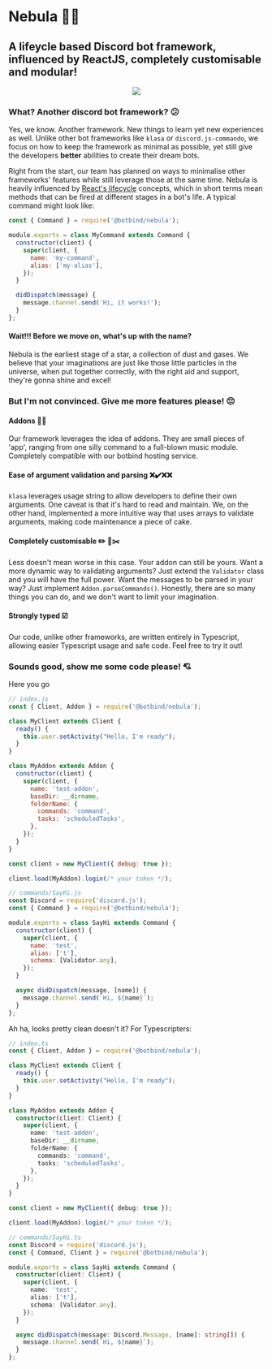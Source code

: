 # Nebula 🌌👾

## A lifeycle based Discord bot framework, influenced by ReactJS, completely customisable and modular!

<p align="center"><img src="https://raw.githubusercontent.com/botbind/nebula/master/assets/logo.png" /></p>

### What? Another discord bot framework? 😕

Yes, we know. Another framework. New things to learn yet new experiences as well. Unlike other bot frameworks like `klasa` or `discord.js-commando`, we focus on how to keep the framework as minimal as possible, yet still give the developers **better** abilities to create their dream bots.

Right from the start, our team has planned on ways to minimalise other frameworks' features while still leverage those at the same time. Nebula is heavily influenced by [React's lifecycle](https://reactjs.org/docs/state-and-lifecycle.html) concepts, which in short terms mean methods that can be fired at different stages in a bot's life. A typical command might look like:

```javascript
const { Command } = require('@botbind/nebula');

module.exports = class MyCommand extends Command {
  constructor(client) {
    super(client, {
      name: 'my-command',
      alias: ['my-alias'],
    });
  }

  didDispatch(message) {
    message.channel.send('Hi, it works!');
  }
};
```

#### Wait!!! Before we move on, what's up with the name?

Nebula is the earliest stage of a star, a collection of dust and gases. We believe that your imaginations are just like those little particles in the universe, when put together correctly, with the right aid and support, they're gonna shine and excel!

### But I'm not convinced. Give me more features please! 😔

#### Addons 🔨🔧

Our framework leverages the idea of addons. They are small pieces of 'app', ranging from one silly command to a full-blown music module. Completely compatible with our botbind hosting service.

#### Ease of argument validation and parsing ❌✔️❌❌

`klasa` leverages usage string to allow developers to define their own arguments. One caveat is that it's hard to read and maintain. We, on the other hand, implemented a more intuitive way that uses arrays to validate arguments, making code maintenance a piece of cake.

#### Completely customisable ✏️ 📏✂️

Less doesn't mean worse in this case. Your addon can still be yours. Want a more dynamic way to validating arguments? Just extend the `Validator` class and you will have the full power. Want the messages to be parsed in your way? Just implement `Addon.parseCommands()`. Honestly, there are so many things you can do, and we don't want to limit your imagination.

#### Strongly typed ☑️

Our code, unlike other frameworks, are written entirely in Typescript, allowing easier Typescript usage and safe code. Feel free to try it out!

### Sounds good, show me some code please! 💘

Here you go

```javascript
// index.js
const { Client, Addon } = require('@botbind/nebula');

class MyClient extends Client {
  ready() {
    this.user.setActivity("Hello, I'm ready");
  }
}

class MyAddon extends Addon {
  constructor(client) {
    super(client, {
      name: 'test-addon',
      baseDir: __dirname,
      folderName: {
        commands: 'command',
        tasks: 'scheduledTasks',
      },
    });
  }
}

const client = new MyClient({ debug: true });

client.load(MyAddon).login(/* your token */);

// commands/SayHi.js
const Discord = require('discord.js');
const { Command } = require('@botbind/nebula');

module.exports = class SayHi extends Command {
  constructor(client) {
    super(client, {
      name: 'test',
      alias: ['t'],
      schema: [Validator.any],
    });
  }

  async didDispatch(message, [name]) {
    message.channel.send(`Hi, ${name}`);
  }
};
```

Ah ha, looks pretty clean doesn't it? For Typescripters:

```typescript
// index.ts
const { Client, Addon } = require('@botbind/nebula');

class MyClient extends Client {
  ready() {
    this.user.setActivity("Hello, I'm ready");
  }
}

class MyAddon extends Addon {
  constructor(client: Client) {
    super(client, {
      name: 'test-addon',
      baseDir: __dirname,
      folderName: {
        commands: 'command',
        tasks: 'scheduledTasks',
      },
    });
  }
}

const client = new MyClient({ debug: true });

client.load(MyAddon).login(/* your token */);

// commands/SayHi.ts
const Discord = require('discord.js');
const { Command, Client } = require('@botbind/nebula');

module.exports = class SayHi extends Command {
  constructor(client: Client) {
    super(client, {
      name: 'test',
      alias: ['t'],
      schema: [Validator.any],
    });
  }

  async didDispatch(message: Discord.Message, [name]: string[]) {
    message.channel.send(`Hi, ${name}`);
  }
};
```
